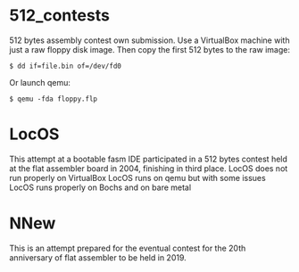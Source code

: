 # 512_contests
512 bytes assembly contest own submission.
Use a VirtualBox machine with just a raw floppy disk image. Then copy the first 512 bytes to the raw image:
```
$ dd if=file.bin of=/dev/fd0
```
Or launch qemu:
```
$ qemu -fda floppy.flp
```
# LocOS
This attempt at a bootable fasm IDE participated in a 512 bytes contest held at the flat assembler board in 2004, finishing in third place.
LocOS does not run properly on VirtualBox
LocOS runs on qemu but with some issues
LocOS runs properly on Bochs and on bare metal

# NNew
This is an attempt prepared for the eventual contest for the 20th anniversary of flat assembler to be held in 2019.
